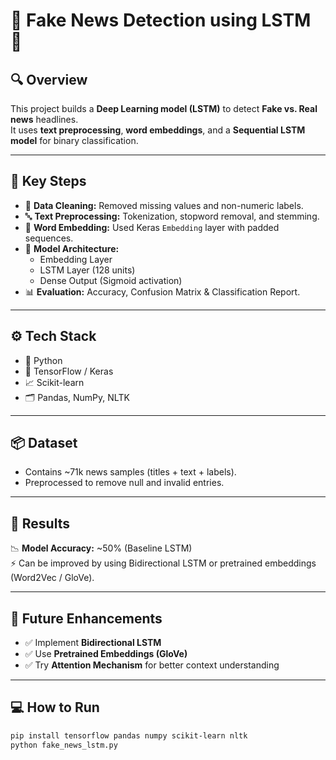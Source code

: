 # 📰 Fake News Detection using LSTM 🚀  

## 🔍 Overview  
This project builds a **Deep Learning model (LSTM)** to detect **Fake vs. Real news** headlines.  
It uses **text preprocessing**, **word embeddings**, and a **Sequential LSTM model** for binary classification.  

---

## 🧠 Key Steps  
- 🧹 **Data Cleaning:** Removed missing values and non-numeric labels.  
- 🔤 **Text Preprocessing:** Tokenization, stopword removal, and stemming.  
- 💬 **Word Embedding:** Used Keras `Embedding` layer with padded sequences.  
- 🔁 **Model Architecture:**  
  - Embedding Layer  
  - LSTM Layer (128 units)  
  - Dense Output (Sigmoid activation)  
- 📊 **Evaluation:** Accuracy, Confusion Matrix & Classification Report.  

---

## ⚙️ Tech Stack  
- 🐍 Python  
- 🧠 TensorFlow / Keras  
- 📈 Scikit-learn  
- 🗂️ Pandas, NumPy, NLTK  

---

## 📦 Dataset  
- Contains ~71k news samples (titles + text + labels).  
- Preprocessed to remove null and invalid entries.  

---

## 🧾 Results  
📉 **Model Accuracy:** ~50% (Baseline LSTM)  
⚡ Can be improved by using Bidirectional LSTM or pretrained embeddings (Word2Vec / GloVe).  

---

## 🌟 Future Enhancements  
- ✅ Implement **Bidirectional LSTM**  
- ✅ Use **Pretrained Embeddings (GloVe)**  
- ✅ Try **Attention Mechanism** for better context understanding  

---

## 💻 How to Run  
```bash
pip install tensorflow pandas numpy scikit-learn nltk
python fake_news_lstm.py
